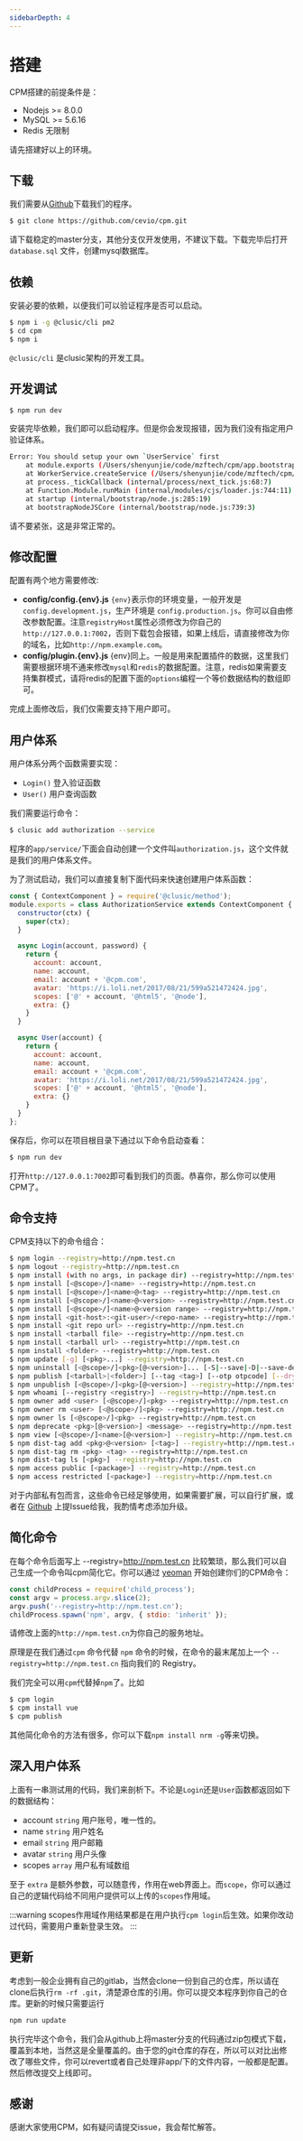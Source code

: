 ```yaml
---
sidebarDepth: 4
---
```

# 搭建

CPM搭建的前提条件是：

- Nodejs >= 8.0.0
- MySQL >= 5.6.16
- Redis 无限制

请先搭建好以上的环境。

## 下载

我们需要从[Github](https://github.com/cevio/cpm)下载我们的程序。

```bash
$ git clone https://github.com/cevio/cpm.git
```

请下载稳定的master分支，其他分支仅开发使用，不建议下载。下载完毕后打开 `database.sql` 文件，创建mysql数据库。

## 依赖

安装必要的依赖，以便我们可以验证程序是否可以启动。

```bash
$ npm i -g @clusic/cli pm2
$ cd cpm
$ npm i
```

`@clusic/cli` 是clusic架构的开发工具。

## 开发调试

```bash
$ npm run dev
```

安装完毕依赖，我们即可以启动程序。但是你会发现报错，因为我们没有指定用户验证体系。

```bash
Error: You should setup your own `UserService` first
    at module.exports (/Users/shenyunjie/code/mzftech/cpm/app.bootstrap.js:7:11)
    at WorkerService.createService (/Users/shenyunjie/code/mzftech/cpm/node_modules/@clusic/rex/lib/app.js:106:15)
    at process._tickCallback (internal/process/next_tick.js:68:7)
    at Function.Module.runMain (internal/modules/cjs/loader.js:744:11)
    at startup (internal/bootstrap/node.js:285:19)
    at bootstrapNodeJSCore (internal/bootstrap/node.js:739:3)
```

请不要紧张，这是非常正常的。

## 修改配置

配置有两个地方需要修改:

- **config/config.{env}.js** `{env}`表示你的环境变量，一般开发是 `config.development.js`，生产环境是 `config.production.js`。你可以自由修改参数配置。注意`registryHost`属性必须修改为你自己的`http://127.0.0.1:7002`，否则下载包会报错，如果上线后，请直接修改为你的域名，比如`http://npm.example.com`。
- **config/plugin.{env}.js** {env}同上。一般是用来配置插件的数据，这里我们需要根据环境不通来修改`mysql`和`redis`的数据配置。注意，redis如果需要支持集群模式，请将redis的配置下面的`options`编程一个等价数据结构的数组即可。

完成上面修改后，我们仅需要支持下用户即可。

## 用户体系

用户体系分两个函数需要实现：

- `Login()` 登入验证函数
- `User()` 用户查询函数

我们需要运行命令：

```bash
$ clusic add authorization --service
```

程序的`app/service/`下面会自动创建一个文件叫`authorization.js`，这个文件就是我们的用户体系文件。

为了测试启动，我们可以直接复制下面代码来快速创建用户体系函数：

```javascript
const { ContextComponent } = require('@clusic/method');
module.exports = class AuthorizationService extends ContextComponent {
  constructor(ctx) {
    super(ctx);
  }

  async Login(account, password) {
    return {
      account: account,
      name: account,
      email: account + '@cpm.com',
      avatar: 'https://i.loli.net/2017/08/21/599a521472424.jpg',
      scopes: ['@' + account, '@html5', '@node'],
      extra: {}
    }
  }

  async User(account) {
    return {
      account: account,
      name: account,
      email: account + '@cpm.com',
      avatar: 'https://i.loli.net/2017/08/21/599a521472424.jpg',
      scopes: ['@' + account, '@html5', '@node'],
      extra: {}
    }
  }
};
```

保存后，你可以在项目根目录下通过以下命令启动查看：

```bash
$ npm run dev
```

打开`http://127.0.0.1:7002`即可看到我们的页面。恭喜你，那么你可以使用CPM了。

## 命令支持

CPM支持以下的命令组合：

```bash
$ npm login --registry=http://npm.test.cn
$ npm logout --registry=http://npm.test.cn
$ npm install (with no args, in package dir) --registry=http://npm.test.cn
$ npm install [<@scope>/]<name> --registry=http://npm.test.cn
$ npm install [<@scope>/]<name>@<tag> --registry=http://npm.test.cn
$ npm install [<@scope>/]<name>@<version> --registry=http://npm.test.cn
$ npm install [<@scope>/]<name>@<version range> --registry=http://npm.test.cn
$ npm install <git-host>:<git-user>/<repo-name> --registry=http://npm.test.cn
$ npm install <git repo url> --registry=http://npm.test.cn
$ npm install <tarball file> --registry=http://npm.test.cn
$ npm install <tarball url> --registry=http://npm.test.cn
$ npm install <folder> --registry=http://npm.test.cn
$ npm update [-g] [<pkg>...] --registry=http://npm.test.cn
$ npm uninstall [<@scope>/]<pkg>[@<version>]... [-S|--save|-D|--save-dev|-O|--save-optional|--no-save] --registry=http://npm.test.cn
$ npm publish [<tarball>|<folder>] [--tag <tag>] [--otp otpcode] [--dry-run] --registry=http://npm.test.cn
$ npm unpublish [<@scope>/]<pkg>[@<version>] --registry=http://npm.test.cn
$ npm whoami [--registry <registry>] --registry=http://npm.test.cn
$ npm owner add <user> [<@scope>/]<pkg> --registry=http://npm.test.cn
$ npm owner rm <user> [<@scope>/]<pkg> --registry=http://npm.test.cn
$ npm owner ls [<@scope>/]<pkg> --registry=http://npm.test.cn
$ npm deprecate <pkg>[@<version>] <message> --registry=http://npm.test.cn
$ npm view [<@scope>/]<name>[@<version>] --registry=http://npm.test.cn
$ npm dist-tag add <pkg>@<version> [<tag>] --registry=http://npm.test.cn
$ npm dist-tag rm <pkg> <tag> --registry=http://npm.test.cn
$ npm dist-tag ls [<pkg>] --registry=http://npm.test.cn
$ npm access public [<package>] --registry=http://npm.test.cn
$ npm access restricted [<package>] --registry=http://npm.test.cn
```

对于内部私有包而言，这些命令已经足够使用，如果需要扩展，可以自行扩展，或者在 [Github](https://github.com/cevio/cpm/issues) 上提Issue给我，我酌情考虑添加升级。

## 简化命令

在每个命令后面写上 --registry=http://npm.test.cn 比较繁琐，那么我们可以自己生成一个命令叫cpm简化它。你可以通过 [yeoman](http://yeoman.io/) 开始创建你们的CPM命令：

```javascript
const childProcess = require('child_process');
const argv = process.argv.slice(2);
argv.push('--registry=http://npm.test.cn');
childProcess.spawn('npm', argv, { stdio: 'inherit' });
```

请修改上面的`http://npm.test.cn`为你自己的服务地址。

原理是在我们通过`cpm` 命令代替 `npm` 命令的时候，在命令的最末尾加上一个 `--registry=http://npm.test.cn` 指向我们的 Registry。

我们完全可以用`cpm`代替掉`npm`了。比如

```bash
$ cpm login
$ cpm install vue
$ cpm publish
```

其他简化命令的方法有很多，你可以下载`npm install nrm -g`等来切换。

## 深入用户体系

上面有一串测试用的代码，我们来剖析下。不论是`Login`还是`User`函数都返回如下的数据结构：

- account `string` 用户账号，唯一性的。
- name `string` 用户姓名
- email `string` 用户邮箱
- avatar `string` 用户头像
- scopes `array` 用户私有域数组

至于 `extra` 是额外参数，可以随意传，作用在web界面上。而`scope`，你可以通过自己的逻辑代码给不同用户提供可以上传的`scopes`作用域。

:::warning
scopes作用域作用结果都是在用户执行`cpm login`后生效。如果你改动过代码，需要用户重新登录生效。
:::

## 更新

考虑到一般企业拥有自己的gitlab，当然会clone一份到自己的仓库，所以请在clone后执行`rm -rf .git`，清楚源仓库的引用。你可以提交本程序到你自己的仓库。更新的时候只需要运行

```bash
npm run update
```

执行完毕这个命令，我们会从github上将master分支的代码通过zip包模式下载，覆盖到本地，当然这是全量覆盖的。由于您的git仓库的存在，所以可以对比出修改了哪些文件，你可以revert或者自己处理非app/下的文件内容，一般都是配置。然后修改提交上线即可。

## 感谢

感谢大家使用CPM，如有疑问请提交issue，我会帮忙解答。